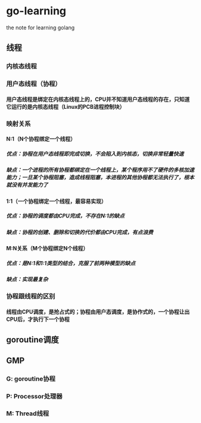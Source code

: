 # go-learning
the note for learning golang

## 线程
### 内核态线程
### 用户态线程（协程）
#### 用户态线程是绑定在内核态线程上的，CPU并不知道用户态线程的存在，只知道它运行的是内核态线程（Linux的PCB进程控制块）
### 映射关系
#### N:1（N个协程绑定一个线程）
##### 优点：协程在用户态线程即完成切换，不会陷入到内核态，切换非常轻量快速
##### 缺点：一个进程的所有协程都绑定在一个线程上，某个程序用不了硬件的多核加速能力；一旦某个协程阻塞，造成线程阻塞，本进程的其他协程都无法执行了，根本就没有并发能力了
#### 1:1（一个协程绑定一个线程，最容易实现）
##### 优点：协程的调度都由CPU完成，不存在N:1的缺点
##### 缺点：协程的创建、删除和切换的代价都由CPU完成，有点浪费
#### M:N关系（M个协程绑定N个线程）
##### 优点：是N:1和1:1类型的结合，克服了前两种模型的缺点
##### 缺点：实现最复杂
### 协程跟线程的区别
#### 线程由CPU调度，是抢占式的；协程由用户态调度，是协作式的，一个协程让出CPU后，才执行下一个协程

## goroutine调度
## GMP
### G: goroutine协程
### P: Processor处理器
### M: Thread线程
